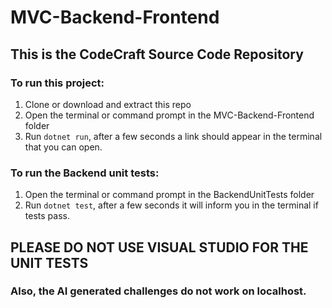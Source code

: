 # MVC-Backend-Frontend
## This is the CodeCraft Source Code Repository
### To run this project:
1. Clone or download and extract this repo
2. Open the terminal or command prompt in the MVC-Backend-Frontend folder
3. Run `dotnet run`, after a few seconds a link should appear in the terminal that you can open.
### To run the Backend unit tests:
1. Open the terminal or command prompt in the BackendUnitTests folder
2. Run `dotnet test`, after a few seconds it will inform you in the terminal if tests pass.
## PLEASE DO NOT USE VISUAL STUDIO FOR THE UNIT TESTS
### Also, the AI generated challenges do not work on localhost.